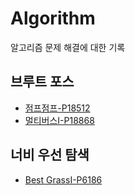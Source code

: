# Algorithm

알고리즘 문제 해결에 대한 기록

## 브루트 포스

- [점프점프-P18512](https://www.acmicpc.net/problem/18512)
- [멀티버스Ⅰ-P18868](https://www.acmicpc.net/problem/18868)

## 너비 우선 탐색

- [Best GrassⅠ-P6186](https://www.acmicpc.net/problem/6186)
